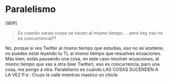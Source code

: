 

# Paralelismo

[WIP]

> Es cuando varias cosas se hacen al mismo tiempo ... pero hey eso no es concurrencia??

No, porque si ves Twitter al mismo tiempo que estudias, eso no se sostiene, no puedes estar leyendo tu TL al mismo tiempo que resuelves ecuaciones. Más bien, estás pausando una cosa, en este caso resolver ecuaciones, al mismo tiempo que vas a otra (leer Twitter), eso es concurrencia, paro una cosa, me pongo a otra.
Paralelismo es cuando LAS COSAS SUCENDEN A LA VEZ
P.e : Cruzo la calle mientras mastico un chicle

